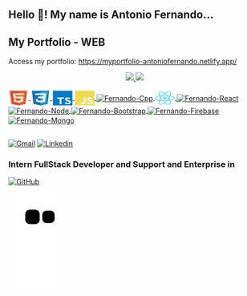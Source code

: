 ## Hello 👋! My name is Antonio Fernando...


<h2> My Portfolio - WEB </h2>

Access my portfolio: https://myportfolio-antoniofernando.netlify.app/


<div align="center">
  <a href="https://github.com/antoniofernandodearujo">
  <img height="180em" src="https://github-readme-stats.vercel.app/api?username=antoniofernandodearujo&show_icons=true&theme=dracula&include_all_commits=true&count_private=true"/>
  <img height="180em" src="https://github-readme-stats.vercel.app/api/top-langs/?username=antoniofernandodearujo&layout=compact&langs_count=6&theme=dracula"/>
</div>
<div style="display: inline_block"><br>
  <img align="center" alt="Fernando-HTML" height="30" width="40" src="https://raw.githubusercontent.com/devicons/devicon/master/icons/html5/html5-original.svg">
  <img align="center" alt="Fernando-CSS" height="30" width="40" src="https://raw.githubusercontent.com/devicons/devicon/master/icons/css3/css3-original.svg">
  <img align="center" alt="Fernando-Ts" height="30" width="40" src="https://raw.githubusercontent.com/devicons/devicon/master/icons/typescript/typescript-plain.svg"/>
  <img align="center" alt="Fernando-Js" height="30" width="40" src="https://raw.githubusercontent.com/devicons/devicon/master/icons/javascript/javascript-plain.svg"/>
  <img align="center" alt="Fernando-Cpp" height="30" width"40" src="https://cdn.jsdelivr.net/gh/devicons/devicon/icons/cplusplus/cplusplus-original.svg" />
  <img align="center" alt="Fernando-NextJs" height="30" width="40" src="https://raw.githubusercontent.com/devicons/devicon/master/icons/react/react-original.svg"/>
<img align="center" alt="Fernando-React" height="30" width="40" src="https://cdn.jsdelivr.net/gh/devicons/devicon/icons/nextjs/nextjs-original.svg" />
  <img align="center" alt="Fernando-Node" height="30" width="40" src="https://cdn.jsdelivr.net/gh/devicons/devicon/icons/nodejs/nodejs-original.svg" />
  <img align="center" alt="Fernando-Bootstrap" height="30" width="40" src="https://cdn.jsdelivr.net/gh/devicons/devicon/icons/bootstrap/bootstrap-original.svg" />
  <img align="center" alt="Fernando-Firebase" height="30" width="40" src="https://cdn.jsdelivr.net/gh/devicons/devicon/icons/firebase/firebase-plain-wordmark.svg" />
  <img align="center" alt="Fernando-Mongo" height="30" width="40" src="https://cdn.jsdelivr.net/gh/devicons/devicon/icons/mongodb/mongodb-original-wordmark.svg" />          
</div>
  
  ##
 
<div> 

[![Gmail](https://img.shields.io/badge/Gmail-darkred?style=for-the-badge&logo=gmail&logoColor=white)](mailto:afas@academico.ufpb.br)
[![Linkedin](https://img.shields.io/badge/Linkedin-darkblue?style=for-the-badge&logo=linkedin&logoColor=white)](https://www.linkedin.com/in/antonio-fernando-8a2385235/)
  

  ### Intern FullStack Developer and Support and Enterprise in
  
[![GitHub](https://img.shields.io/badge/GitHub-black?style=for-the-badge&logo=github&logoColor=white)](https://github.com/epcgerenciati)
  
  ![Snake animation](https://github.com/antoniofernandodearujo/antoniofernandodearujo/blob/output/github-contribution-grid-snake.svg)



  
 
</div>
